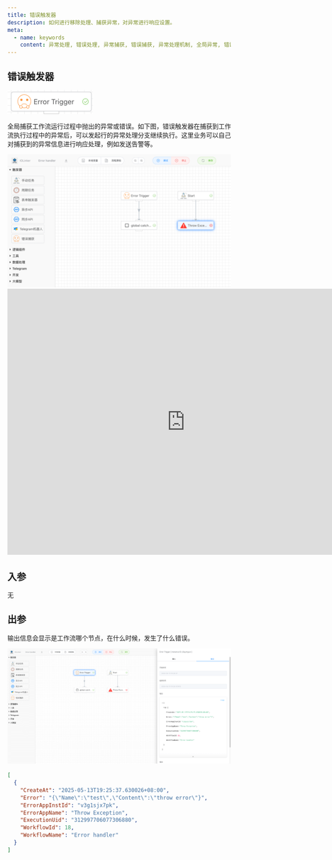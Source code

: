 ```yaml
---
title: 错误触发器
description: 如何进行移除处理、捕获异常，对异常进行响应设置。
meta:
  - name: keywords
    content: 异常处理, 错误处理, 异常捕获, 错误捕获, 异常处理机制, 全局异常, 错误响应, 异常响应, 低代码, AI工作流, 流程引擎
---
```


## 错误触发器

<img src="./img/error_trigger_menu.png" alt="error_trigger_menu" title="错误触发器" style="zoom:50%;" />

全局捕获工作流运行过程中抛出的异常或错误。如下图，错误触发器在捕获到工作流执行过程中的异常后，可以发起行的异常处理分支继续执行。这里业务可以自己对捕获到的异常信息进行响应处理，例如发送告警等。

<img src="./img/error_trigger_workflow.png" alt="image-20250513192955007" style="zoom:50%;" />

<iframe 
    width="800" 
    height="600" 
    src="https://www.youtube.com/embed/qaK4fCVEfmg"  frameborder="0" 
    allow="accelerometer; autoplay; encrypted-media; gyroscope; picture-in-picture" 
    allowfullscreen>
</iframe>

## 入参

无



## 出参

输出信息会显示是工作流哪个节点，在什么时候，发生了什么错误。

<img src="./img/error_trigger_output.png" alt="error_trigger_output" title="错误触发器输出" style="zoom:50%;" />

```json
[
  {
    "CreateAt": "2025-05-13T19:25:37.630026+08:00",
    "Error": "{\"Name\":\"test\",\"Content\":\"throw error\"}",
    "ErrorAppInstId": "v3g1sjx7pk",
    "ErrorAppName": "Throw Exception",
    "ExecutionUid": "312997706077306880",
    "WorkflowId": 18,
    "WorkflowName": "Error handler"
  }
]
```

